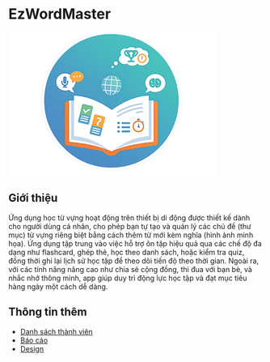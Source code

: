 # EzWordMaster
![EzWordMaster Logo](app\src\main\res\drawable\logo.png)

## Giới thiệu
Ứng dụng học từ vựng hoạt động trên thiết bị di động được thiết kế dành cho người dùng cá nhân, cho phép bạn tự tạo và quản lý các chủ đề (thư mục) từ vựng riêng biệt bằng cách thêm từ mới kèm nghĩa (hình ảnh minh họa). Ứng dụng tập trung vào việc hỗ trợ ôn tập hiệu quả qua các chế độ đa dạng như flashcard, ghép thẻ, học theo danh sách, hoặc kiểm tra quiz, đồng thời ghi lại lịch sử học tập để theo dõi tiến độ theo thời gian. Ngoài ra, với các tính năng nâng cao như chia sẻ cộng đồng, thi đua với bạn bè, và nhắc nhở thông minh, app giúp duy trì động lực học tập và đạt mục tiêu hàng ngày một cách dễ dàng.

## Thông tin thêm
- [Danh sách thành viên](https://docs.google.com/spreadsheets/d/14NwdO01yHIBayl9eDs9CH-itm1TKDcyRPgflDGvMZtg/edit?usp=sharing)
- [Báo cáo](https://docs.google.com/document/d/17lVkj18YpAYfzYJi3OHWqpUKfqfTEoviIN8zyFwSTqg/edit?usp=sharing)
- [Design](https://www.figma.com/design/A6rw39IXQP0aWaGc4lGeKg/EzWordMaster?node-id=0-1&t=S1B6jdlF2ENFs4sG-1)

